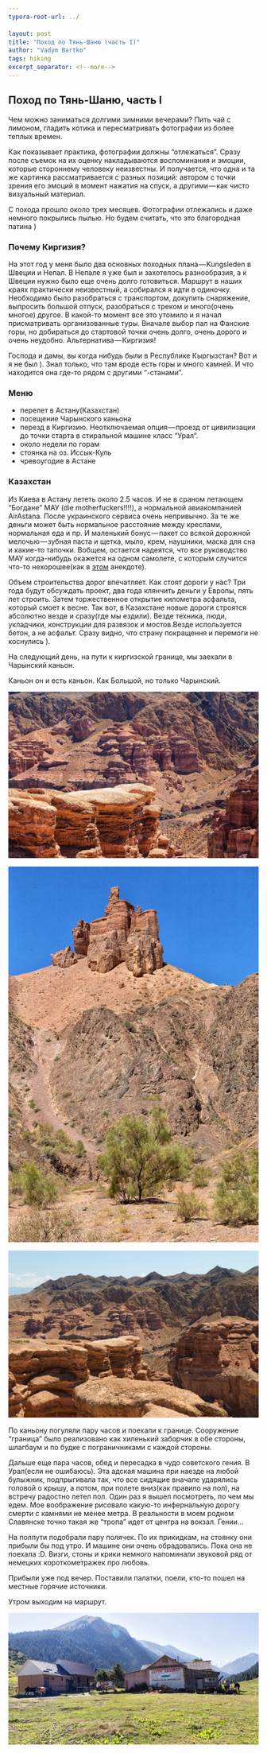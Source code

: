 ```yaml
---
typora-root-url: ../

layout: post
title: "Поход по Тянь-Шаню (часть I)"
author: "Vadym Bartko"
tags: hiking
excerpt_separator: <!--more-->
---
```


## Поход по Тянь-Шаню, часть I

Чем можно заниматься долгими зимними вечерами? Пить чай с лимоном, гладить котика и пересматривать фотографии из более теплых времен.

Как показывает практика, фотографии должны “отлежаться”. Сразу после съемок на их оценку накладываются воспоминания и эмоции, которые стороннему человеку неизвестны. И получается, что одна и та же картинка рассматривается с разных позиций: автором с точки зрения его эмоций в момент нажатия на спуск, а другими — как чисто визуальный материал.

С похода прошло около трех месяцев. Фотографии отлежались и даже немного покрылись пылью. Но будем считать, что это благородная патина )

### Почему Киргизия?

На этот год у меня было два основных походных плана — Kungsleden в Швеции и Непал. В Непале я уже был и захотелось разнообразия, а к Швеции нужно было еще очень долго готовиться. Маршрут в наших краях практически неизвестный, а собирался я идти в одиночку. Необходимо было разобраться с транспортом, докупить снаряжение, выпросить большой отпуск, разобраться с треком и много(очень многое) другое. В какой-то момент все это утомило и я начал присматривать организованные туры. Вначале выбор пал на Фанские горы, но добираться до стартовой точки очень долго, очень дорого и очень неудобно. Альтернатива — Киргизия!

Господа и дамы, вы когда нибудь были в Республике Кыргызстан? Вот и я не был ). Знал только, что там вроде есть горы и много камней. И что находится она где-то рядом с другими “-станами”.

### Меню

- перелет в Астану(Казахстан)
- посещение Чарынского каньона
- перезд в Киргизию. Неотключаемая опция — проезд от цивилизации до точки старта в стиральной машине класс “Урал”.
- около недели по горам
- стоянка на оз. Иссык-Куль
- чревоугодие в Астане


### Казахстан

Из Киева в Астану лететь около 2.5 часов. И не в сраном летающем “Богдане” МАУ (die motherfuckers!!!!), а нормальной авиакомпанией AirAstana. После украинского сервиса очень непривычно. За те же деньги может быть нормальное расстояние между креслами, нормальная еда и пр. И маленький бонус — пакет со всякой дорожной мелочью — зубная паста и щетка, мыло, крем, наушники, маска для сна и какие-то тапочки. Вобщем, остается надеятся, что все руководство МАУ когда-нибудь окажется на одном самолете, с которым случится что-то нехорошее(как в [этом](https://www.anekdot.ru/id/21086/) анекдоте).

Объем строительства дорог впечатляет. Как стоят дороги у нас? Три года будут обсуждать проект, два года клянчить деньги у Европы, пять лет строить. Затем торжественное открытие километра асфальта, который смоет к весне. Так вот, в Казахстане новые дороги строятся абсолютно везде и сразу(где мы ездили). Везде техника, люди, укладчики, конструкции для развязок и мостов.Везде используется бетон, а не асфальт. Сразу видно, что страну покращення и перемоги не коснулись ).

На следующий день, на пути к киргизской границе, мы заехали в Чарынский каньон.

Каньон он и есть каньон. Как Большой, но только Чарынский.

![img](/assets/2017-12-01-kyrgyzstan/1edeTTdKi3PRfIP1h4SyJCQ.jpeg)

![img](/assets/2017-12-01-kyrgyzstan/1x7ITD3_Sdbn0N8HDEUlzHQ.jpeg)

![img](/assets/2017-12-01-kyrgyzstan/1ixjemdjx-wkHXRLDfcWuvw.jpeg)

По каньону погуляли пару часов и поехали к границе. Сооружение “граница” было реализовано как хиленький заборчик в обе стороны, шлагбаум и по будке с пограничниками с каждой стороны.

Дальше еще пара часов, обед и пересадка в чудо советского гения. В Урал(если не ошибаюсь). Эта адская машина при наезде на любой булыжник, подпрыгивала так, что все сидящие вначале ударялись головой о крышу, а потом, при полете вниз(как правило на пол), на встречу радостно летел пол. Один раз я вышел посмотреть, по чем мы едем. Мое воображение рисовало какую-то инфернальную дорогу смерти с камнями не менее метра. В реальности в моем родном Славянске точно такая же “тропа” идет от центра на вокзал. Гении…

На полпути подобрали пару полячек. По их прикидкам, на стоянку они прибыли бы под утро. И машине они очень обрадовались. Пока она не поехала :D. Визги, стоны и крики немного напоминали звуковой ряд от немецких короткометражек про любовь.

Прибыли уже под вечер. Поставили палатки, поели, кто-то пошел на местные горячие источники.

Утром выходим на маршрут.

![img](/assets/2017-12-01-kyrgyzstan/1QWAd6LnOTi5Xb2Nawlk22A.jpeg)